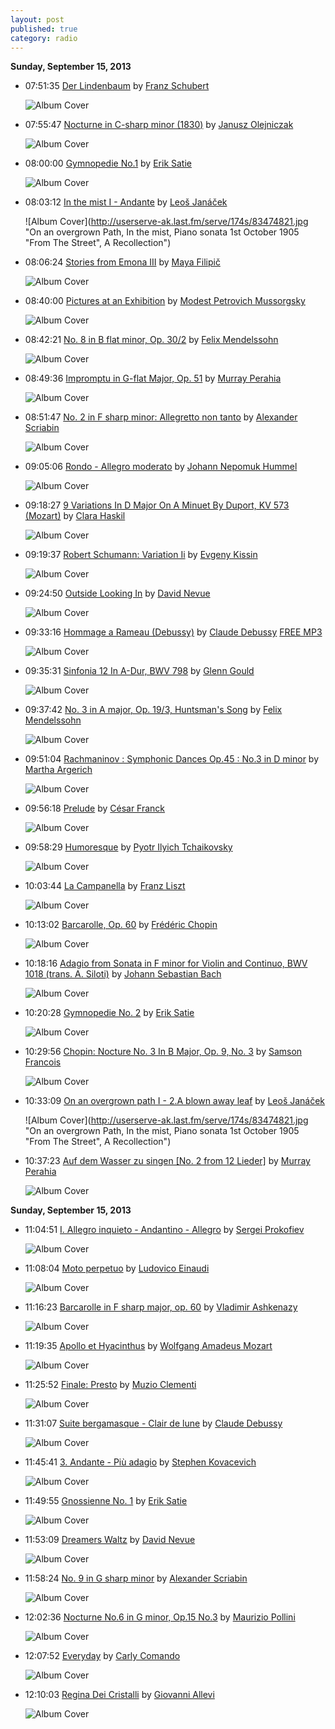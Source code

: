 ```yaml
---
layout: post
published: true
category: radio
---
```


**Sunday, September 15, 2013**

*   07:51:35  [Der Lindenbaum](http://goo.gl/BeR1M1) by [Franz Schubert](http://www.last.fm/music/Franz+Schubert)

    ![Album Cover](http://userserve-ak.last.fm/serve/174s/73853964.png "Winterreise")

*   07:55:47  [Nocturne in C-sharp minor (1830)](http://goo.gl/vb3biJ) by [Janusz Olejniczak](http://www.last.fm/music/Janusz+Olejniczak)

    ![Album Cover](http://userserve-ak.last.fm/serve/174s/59204285.jpg "Classics For A New Century")

*   08:00:00  [Gymnopedie No.1](http://goo.gl/JDdF1S) by [Erik Satie](http://www.last.fm/music/Erik+Satie)

    ![Album Cover](http://cdn.last.fm/flatness/catalogue/noimage/2/default_album_medium.png "Francis Poulenc Plays The Piano Music Of Erik Satie")

*   08:03:12  [In the mist I - Andante](http://goo.gl/GAusQ3) by [Leoš Janáček](http://www.last.fm/music/Leoš+Janáček)

    ![Album Cover](http://userserve-ak.last.fm/serve/174s/83474821.jpg "On an overgrown Path, In the mist, Piano sonata 1st October 1905 "From The Street", A Recollection")

*   08:06:24  [Stories from Emona III](http://goo.gl/mMnzdb) by [Maya Filipič](http://www.last.fm/music/Maya+Filipič)

    ![Album Cover](http://userserve-ak.last.fm/serve/174s/8171521.png "Between two worlds")

*   08:40:00  [Pictures at an Exhibition](http://goo.gl/WCEMmB) by [Modest Petrovich Mussorgsky](http://www.last.fm/music/Modest+Petrovich+Mussorgsky)

    ![Album Cover](http://userserve-ak.last.fm/serve/174s/10157043.jpg "MUSSORGSKY: Pictures at an Exhibition / BALAKIREV: Islamey")

*   08:42:21  [No. 8 in B flat minor, Op. 30/2](http://goo.gl/VyPlz4) by [Felix Mendelssohn](http://www.last.fm/music/Felix+Mendelssohn)

    ![Album Cover](http://userserve-ak.last.fm/serve/174s/72118052.jpg "MENDELSSOHN: Songs without Words (Selection)")

*   08:49:36  [Impromptu in G-flat Major, Op. 51](http://goo.gl/zYnclc) by [Murray Perahia](http://www.last.fm/music/Murray+Perahia)

    ![Album Cover](http://userserve-ak.last.fm/serve/174s/19699105.jpg "Chopin:  Impromptus")

*   08:51:47  [No. 2 in F sharp minor: Allegretto non tanto](http://goo.gl/Scioq3) by [Alexander Scriabin](http://www.last.fm/music/Alexander+Scriabin)

    ![Album Cover](http://userserve-ak.last.fm/serve/174s/10155423.jpg "SCRIABIN: Mazurkas (Complete)")

*   09:05:06  [Rondo - Allegro moderato](http://goo.gl/HfZKGh) by [Johann Nepomuk Hummel](http://www.last.fm/music/Johann+Nepomuk+Hummel)

    ![Album Cover](http://userserve-ak.last.fm/serve/174s/10148583.jpg "HUMMEL : Piano Concertos Opp. 85 & 89")

*   09:18:27  [9 Variations In D Major On A Minuet By Duport, KV 573 (Mozart)](http://goo.gl/ImFusw) by [Clara Haskil](http://www.last.fm/music/Clara+Haskil)

    ![Album Cover](http://userserve-ak.last.fm/serve/174s/41581285.jpg "Mozart - 5 Concertos for Piano & Orchestra")

*   09:19:37  [Robert Schumann: Variation Ii](http://goo.gl/jx5d21) by [Evgeny Kissin](http://www.last.fm/music/Evgeny+Kissin)

    ![Album Cover](http://userserve-ak.last.fm/serve/174s/8598433.jpg "Kissin - Carnegie Hall Debut Concert")

*   09:24:50  [Outside Looking In](http://goo.gl/rWiiQD) by [David Nevue](http://www.last.fm/music/David+Nevue)

    ![Album Cover](http://userserve-ak.last.fm/serve/174s/8744485.jpg "The Last Waking Moment")

*   09:33:16  [Hommage a Rameau (Debussy)](http://goo.gl/hJGM0L) by [Claude Debussy](http://www.last.fm/music/Claude+Debussy) [FREE MP3](http://goo.gl/5DjDXb)

    ![Album Cover](http://userserve-ak.last.fm/serve/174s/12534179.jpg "Music Box Archives vol 37")

*   09:35:31  [Sinfonia 12 In A-Dur, BWV 798](http://goo.gl/Ukd4eU) by [Glenn Gould](http://www.last.fm/music/Glenn+Gould)

    ![Album Cover](http://images.amazon.com/images/P/B0002O386W.01._SCMZZZZZZZ_.jpg "J. S. Bach: Zweistimmige Inventionen und Dreistimmige Sinfonien")

*   09:37:42  [No. 3 in A major, Op. 19/3, Huntsman's Song](http://goo.gl/fpzXTN) by [Felix Mendelssohn](http://www.last.fm/music/Felix+Mendelssohn)

    ![Album Cover](http://userserve-ak.last.fm/serve/174s/72118052.jpg "MENDELSSOHN: Songs without Words (Selection)")

*   09:51:04  [Rachmaninov : Symphonic Dances Op.45 : No.3 in D minor](http://goo.gl/Um7dvy) by [Martha Argerich](http://www.last.fm/music/Martha+Argerich)

    ![Album Cover](http://userserve-ak.last.fm/serve/174s/37305751.jpg "Rachmaninov : Suites 1, 2 & Symphonic Dances")

*   09:56:18  [Prelude](http://goo.gl/AyPxLn) by [César Franck](http://www.last.fm/music/César+Franck)

    ![Album Cover](http://userserve-ak.last.fm/serve/174s/10142093.jpg "Piano Recital: Ashley Wass")

*   09:58:29  [Humoresque](http://goo.gl/UJnV8Z) by [Pyotr Ilyich Tchaikovsky](http://www.last.fm/music/Pyotr+Ilyich+Tchaikovsky)

    ![Album Cover](http://cdn.last.fm/flatness/catalogue/noimage/2/default_album_medium.png "Romantic Piano Favourites, Volume 9")

*   10:03:44  [La Campanella](http://goo.gl/1ObPZ7) by [Franz Liszt](http://www.last.fm/music/Franz+Liszt)

    ![Album Cover](http://userserve-ak.last.fm/serve/174s/71713992.jpg "LISZT (THE BEST OF)")

*   10:13:02  [Barcarolle, Op. 60](http://goo.gl/Prsqt4) by [Frédéric Chopin](http://www.last.fm/music/Frédéric+Chopin)

    ![Album Cover](http://userserve-ak.last.fm/serve/174s/8596625.jpg "The Chopin Collection - Impromptus")

*   10:18:16  [Adagio from Sonata in F minor for Violin and Continuo, BWV 1018 (trans. A. Siloti)](http://goo.gl/6z24AN) by [Johann Sebastian Bach](http://www.last.fm/music/Johann+Sebastian+Bach)

    ![Album Cover](http://userserve-ak.last.fm/serve/174s/10156035.jpg "BACH TRANSCRIPTIONS FOR PIANO")

*   10:20:28  [Gymnopedie No. 2](http://goo.gl/6XPfTq) by [Erik Satie](http://www.last.fm/music/Erik+Satie)

    ![Album Cover](http://userserve-ak.last.fm/serve/174s/15076119.jpg "Piano Dreams")

*   10:29:56  [Chopin: Nocture No. 3 In B Major, Op. 9, No. 3](http://goo.gl/OvKKlM) by [Samson Francois](http://www.last.fm/music/Samson+Francois)

    ![Album Cover](http://userserve-ak.last.fm/serve/174s/90316483.jpg "Christmas Box 2001/Chopin:piano Concertos & Solo Piano Music")

*   10:33:09  [On an overgrown path I - 2.A blown away leaf](http://goo.gl/2doD3M) by [Leoš Janáček](http://www.last.fm/music/Leoš+Janáček)

    ![Album Cover](http://userserve-ak.last.fm/serve/174s/83474821.jpg "On an overgrown Path, In the mist, Piano sonata 1st October 1905 "From The Street", A Recollection")

*   10:37:23  [Auf dem Wasser zu singen [No. 2 from 12 Lieder]](http://goo.gl/rvL68z) by [Murray Perahia](http://www.last.fm/music/Murray+Perahia)

    ![Album Cover](http://userserve-ak.last.fm/serve/174s/67766624.jpg "Songs Without Words")



**Sunday, September 15, 2013**

*   11:04:51  [I. Allegro inquieto - Andantino - Allegro](http://goo.gl/70XOgW) by [Sergei Prokofiev](http://www.last.fm/music/Sergei+Prokofiev)

    ![Album Cover](http://userserve-ak.last.fm/serve/174s/10152779.jpg "PROKOFIEV: Piano Sonatas Nos. 2, 7 and 8")

*   11:08:04  [Moto perpetuo](http://goo.gl/LLRUuc) by [Ludovico Einaudi](http://www.last.fm/music/Ludovico+Einaudi)

    ![Album Cover](http://userserve-ak.last.fm/serve/174s/82394815.jpg "Fuori dal mondo")

*   11:16:23  [Barcarolle in F sharp major, op. 60](http://goo.gl/FpuiEl) by [Vladimir Ashkenazy](http://www.last.fm/music/Vladimir+Ashkenazy)

    ![Album Cover](http://userserve-ak.last.fm/serve/174s/71472742.jpg "Chopin . Favourite Piano Works : Vladimir Ashkenazy 02/02")

*   11:19:35  [Apollo et Hyacinthus](http://goo.gl/tX1Heh) by [Wolfgang Amadeus Mozart](http://www.last.fm/music/Wolfgang+Amadeus+Mozart)

    ![Album Cover](http://userserve-ak.last.fm/serve/174s/88283319.jpg "MOZART: Overtures")

*   11:25:52  [Finale: Presto](http://goo.gl/4jjZUx) by [Muzio Clementi](http://www.last.fm/music/Muzio+Clementi)

    ![Album Cover](http://userserve-ak.last.fm/serve/174s/10154963.jpg "CLEMENTI: Piano Sonatas, Op. 40")

*   11:31:07  [Suite bergamasque - Clair de lune](http://goo.gl/AifBYM) by [Claude Debussy](http://www.last.fm/music/Claude+Debussy)

    ![Album Cover](http://cdn.last.fm/flatness/catalogue/noimage/2/default_album_medium.png "Debussy: Piano Works (feat. piano: Alexis Weissenberg)")

*   11:45:41  [3. Andante - Più adagio](http://goo.gl/cQsjUY) by [Stephen Kovacevich](http://www.last.fm/music/Stephen+Kovacevich)

    ![Album Cover](http://userserve-ak.last.fm/serve/174s/75030680.jpg "Brahms: Piano Concerto No.2; 8 Piano Pieces Op.76")

*   11:49:55  [Gnossienne No. 1](http://goo.gl/48W809) by [Erik Satie](http://www.last.fm/music/Erik+Satie)

    ![Album Cover](http://userserve-ak.last.fm/serve/174s/15076119.jpg "Piano Dreams")

*   11:53:09  [Dreamers Waltz](http://goo.gl/lYxEbo) by [David Nevue](http://www.last.fm/music/David+Nevue)

    ![Album Cover](http://userserve-ak.last.fm/serve/174s/8744485.jpg "The Last Waking Moment")

*   11:58:24  [No. 9 in G sharp minor](http://goo.gl/GfUXNP) by [Alexander Scriabin](http://www.last.fm/music/Alexander+Scriabin)

    ![Album Cover](http://userserve-ak.last.fm/serve/174s/10155423.jpg "SCRIABIN: Mazurkas (Complete)")

*   12:02:36  [Nocturne No.6 in G minor, Op.15 No.3](http://goo.gl/M5N9GX) by [Maurizio Pollini](http://www.last.fm/music/Maurizio+Pollini)

    ![Album Cover](http://userserve-ak.last.fm/serve/174s/89009431.jpg "Chopin: Nocturnes")

*   12:07:52  [Everyday](http://goo.gl/ANqbQf) by [Carly Comando](http://www.last.fm/music/Carly+Comando)

    ![Album Cover](http://userserve-ak.last.fm/serve/174s/33153745.jpg "Everyday")

*   12:10:03  [Regina Dei Cristalli](http://goo.gl/T8NMX1) by [Giovanni Allevi](http://www.last.fm/music/Giovanni+Allevi)

    ![Album Cover](http://userserve-ak.last.fm/serve/174s/46789667.jpg "No Concept")

